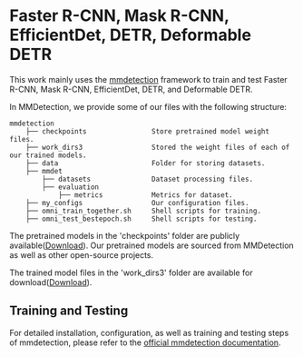# Faster R-CNN, Mask R-CNN, EfficientDet, DETR, Deformable DETR
This work mainly uses the [mmdetection](https://github.com/open-mmlab/mmdetection/tree/v3.0.0) framework to train and test Faster R-CNN, Mask R-CNN, EfficientDet, DETR, and Deformable DETR.

In MMDetection, we provide some of our files with the following structure:
```
mmdetection
    ├── checkpoints                Store pretrained model weight files.
    ├── work_dirs3                 Stored the weight files of each of our trained models.
    ├── data                       Folder for storing datasets.
    ├── mmdet
        ├── datasets               Dataset processing files.
        ├── evaluation
            ├── metrics            Metrics for dataset.
    ├── my_configs                 Our configuration files.       
    ├── omni_train_together.sh     Shell scripts for training.
    ├── omni_test_bestepoch.sh     Shell scripts for testing.                
```
The pretrained models in the 'checkpoints' folder are publicly available([Download](https://drive.google.com/file/d/19-5m9eHTPa-0NDEUF79EFBXatmxacvfT/view?usp=drive_link)). Our pretrained models are sourced from MMDetection as well as other open-source projects.

The trained model files in the 'work_dirs3' folder are available for download([Download](https://drive.google.com/file/d/1LsXoj-E94LsOZHAZ4Z5iOnfKZ4WXoamR/view?usp=drive_link)).

## Training and Testing
For detailed installation, configuration, as well as training and testing steps of mmdetection, please refer to the [official mmdetection documentation](https://github.com/open-mmlab/mmdetection/blob/v3.0.0/README.md).


